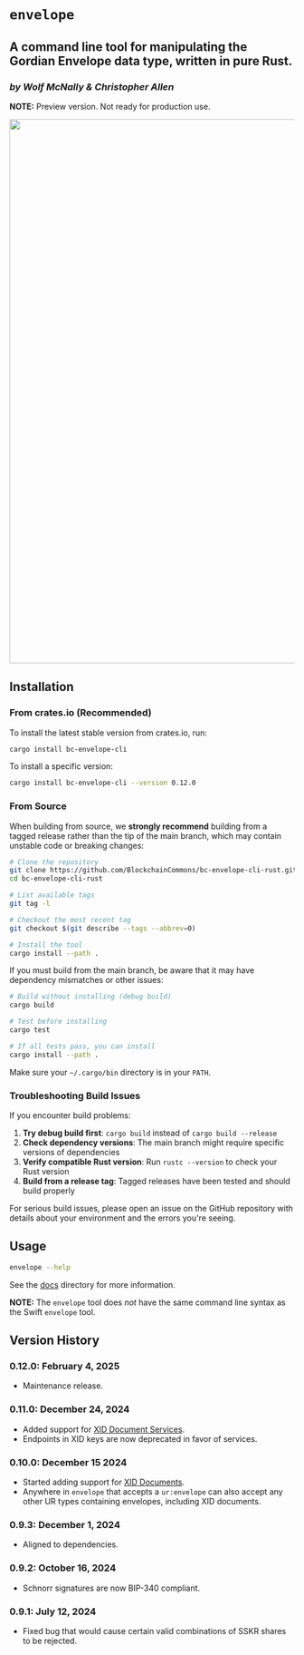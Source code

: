 # `envelope`

## A command line tool for manipulating the Gordian Envelope data type, written in pure Rust.

<!--Guidelines: https://github.com/BlockchainCommons/secure-template/wiki -->

### _by Wolf McNally & Christopher Allen_

**NOTE:** Preview version. Not ready for production use.

<img src="images/envelope-rust-screen.jpg" width=960>

## Installation

### From crates.io (Recommended)

To install the latest stable version from crates.io, run:

```bash
cargo install bc-envelope-cli
```

To install a specific version:

```bash
cargo install bc-envelope-cli --version 0.12.0
```

### From Source

When building from source, we **strongly recommend** building from a tagged release rather than the tip of the main branch, which may contain unstable code or breaking changes:

```bash
# Clone the repository
git clone https://github.com/BlockchainCommons/bc-envelope-cli-rust.git
cd bc-envelope-cli-rust

# List available tags
git tag -l

# Checkout the most recent tag
git checkout $(git describe --tags --abbrev=0)

# Install the tool
cargo install --path .
```

If you must build from the main branch, be aware that it may have dependency mismatches or other issues:

```bash
# Build without installing (debug build)
cargo build

# Test before installing
cargo test

# If all tests pass, you can install
cargo install --path .
```

Make sure your `~/.cargo/bin` directory is in your `PATH`.

### Troubleshooting Build Issues

If you encounter build problems:

1. **Try debug build first**: `cargo build` instead of `cargo build --release`
2. **Check dependency versions**: The main branch might require specific versions of dependencies
3. **Verify compatible Rust version**: Run `rustc --version` to check your Rust version
4. **Build from a release tag**: Tagged releases have been tested and should build properly

For serious build issues, please open an issue on the GitHub repository with details about your environment and the errors you're seeing.

## Usage

```bash
envelope --help
```

See the [docs](docs/README.md) directory for more information.

**NOTE:** The `envelope` tool does *not* have the same command line syntax as the Swift `envelope` tool.

## Version History

### 0.12.0: February 4, 2025

- Maintenance release.

### 0.11.0: December 24, 2024

- Added support for [XID Document Services](docs/XID.md).
- Endpoints in XID keys are now deprecated in favor of services.

### 0.10.0: December 15 2024

- Started adding support for [XID Documents](docs/XID.md).
- Anywhere in `envelope` that accepts a `ur:envelope` can also accept any other UR types containing envelopes, including XID documents.

### 0.9.3: December 1, 2024

- Aligned to dependencies.

### 0.9.2: October 16, 2024

- Schnorr signatures are now BIP-340 compliant.

### 0.9.1: July 12, 2024

- Fixed bug that would cause certain valid combinations of SSKR shares to be rejected.
